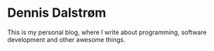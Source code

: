 # Dennis Dalstrøm

This is my personal blog, where I write about programming, software development and other awesome things.

